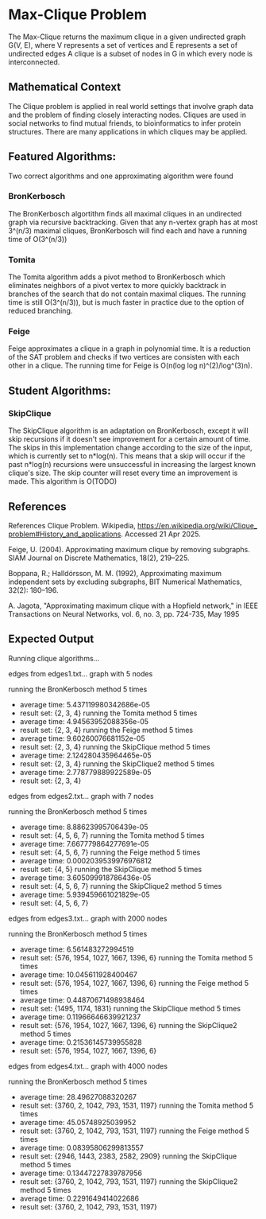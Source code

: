 # Max-Clique Problem
The Max-Clique returns the maximum clique in a given undirected graph G(V, E), 
where V represents a set of vertices and E represents a set of undirected edges
A clique is a subset of nodes in G in which every node is interconnected.

## Mathematical Context
The Clique problem is applied in real world settings that involve
graph data and the problem of finding closely interacting nodes.
Cliques are used in social networks to find mutual friends, to bioinformatics
to infer protein structures. There are many applications in which cliques
may be applied.

## Featured Algorithms:
Two correct algorithms and one approximating algorithm were found
### BronKerbosch
The BronKerbosch algortithm finds all maximal cliques in an undirected graph
via recursive backtracking. Given that any n-vertex graph has at most 3^(n/3) maximal cliques,
BronKerbosch will find each and have a running time of O(3^(n/3))
### Tomita
The Tomita algorithm adds a pivot method to BronKerbosch which eliminates neighbors
of a pivot vertex to more quickly backtrack in branches of the search that do not contain
maximal cliques. The running time is still O(3^(n/3)), but is much faster in practice
due to the option of reduced branching.
### Feige
Feige approximates a clique in a graph in polynomial time. It is a reduction
of the SAT problem and checks if two vertices are consisten with each other in
a clique. The running time for Feige is O(n(log log n)^(2)/log^(3)n).

## Student Algorithms:
### SkipClique
The SkipClique algorithm is an adaptation on BronKerbosch, except it will skip
recursions if it doesn't see improvement for a certain amount of time. The skips
in this implementation change according to the size of the input, which is currently
set to n\*log(n). This means that a skip will occur if the past n\*log(n) recursions
were unsuccessful in increasing the largest known clique's size. The skip counter will
reset every time an improvement is made. This algorithm is O(TODO)


## References
References
Clique Problem. Wikipedia, https://en.wikipedia.org/wiki/Clique_​problem#History_and_applications. Accessed 21 Apr 2025.

Feige, U. (2004). Approximating maximum clique by removing subgraphs. SIAM Journal on Discrete Mathematics, 18(2), 219–225. 

Boppana, R.; Halldórsson, M. M. (1992), Approximating maximum independent sets by excluding subgraphs, BIT Numerical Mathematics, 32(2): 180–196. 

A. Jagota, "Approximating maximum clique with a Hopfield network," in IEEE Transactions on Neural Networks, vol. 6, no. 3, pp. 724-735, May 1995 

## Expected Output
Running clique algorithms...

edges from edges1.txt...
graph with 5 nodes

running the BronKerbosch method 5 times
-   average time: 5.437119980342686e-05
-   result set:   {2, 3, 4}
running the Tomita method 5 times
-   average time: 4.94563952088356e-05
-   result set:   {2, 3, 4}
running the Feige method 5 times
-   average time: 9.60260076681152e-05
-   result set:   {2, 3, 4}
running the SkipClique method 5 times
-   average time: 2.124280435964465e-05
-   result set:   {2, 3, 4}
running the SkipClique2 method 5 times
-   average time: 2.778779889922589e-05
-   result set:   {2, 3, 4}

edges from edges2.txt...
graph with 7 nodes

running the BronKerbosch method 5 times
-   average time: 8.88623995706439e-05
-   result set:   {4, 5, 6, 7}
running the Tomita method 5 times
-   average time: 7.667779864277691e-05
-   result set:   {4, 5, 6, 7}
running the Feige method 5 times
-   average time: 0.0002039539976976812
-   result set:   {4, 5}
running the SkipClique method 5 times
-   average time: 3.605099918786436e-05
-   result set:   {4, 5, 6, 7}
running the SkipClique2 method 5 times
-   average time: 5.939459661021829e-05
-   result set:   {4, 5, 6, 7}

edges from edges3.txt...
graph with 2000 nodes

running the BronKerbosch method 5 times
-   average time: 6.561483272994519
-   result set:   {576, 1954, 1027, 1667, 1396, 6}
running the Tomita method 5 times
-   average time: 10.045611928400467
-   result set:   {576, 1954, 1027, 1667, 1396, 6}
running the Feige method 5 times
-   average time: 0.44870671498938464
-   result set:   {1495, 1174, 1831}
running the SkipClique method 5 times
-   average time: 0.11966646639921237
-   result set:   {576, 1954, 1027, 1667, 1396, 6}
running the SkipClique2 method 5 times
-   average time: 0.21536145739955828
-   result set:   {576, 1954, 1027, 1667, 1396, 6}

edges from edges4.txt...
graph with 4000 nodes

running the BronKerbosch method 5 times
-   average time: 28.49627088320267
-   result set:   {3760, 2, 1042, 793, 1531, 1197}
running the Tomita method 5 times
-   average time: 45.05748925039952
-   result set:   {3760, 2, 1042, 793, 1531, 1197}
running the Feige method 5 times
-   average time: 0.08395806299813557
-   result set:   {2946, 1443, 2383, 2582, 2909}
running the SkipClique method 5 times
-   average time: 0.13447227839787956
-   result set:   {3760, 2, 1042, 793, 1531, 1197}
running the SkipClique2 method 5 times
-   average time: 0.2291649414022686
-   result set:   {3760, 2, 1042, 793, 1531, 1197}

